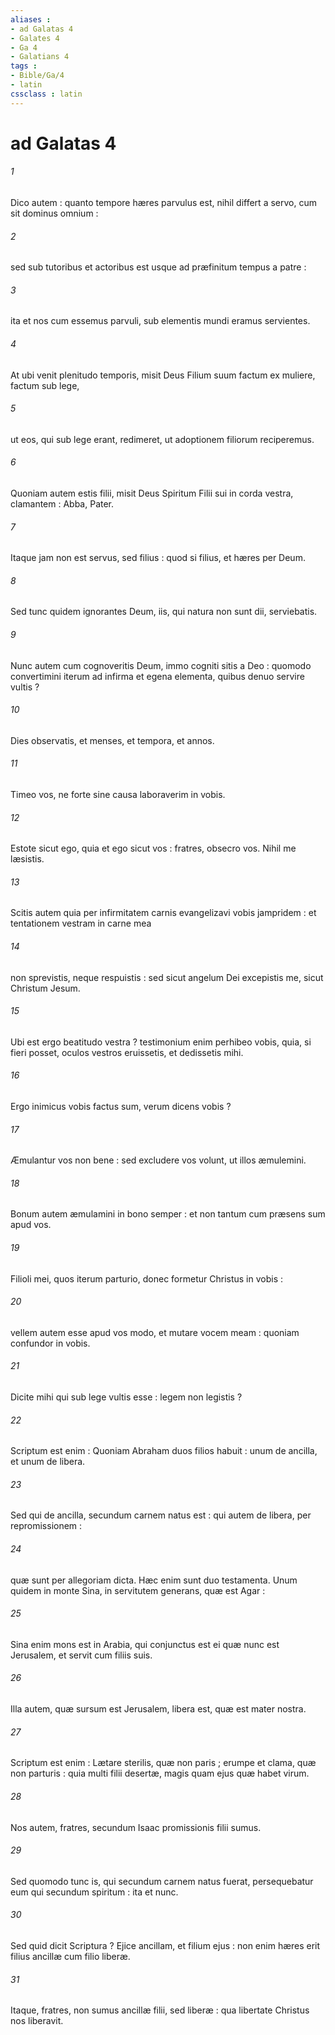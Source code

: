```yaml
---
aliases : 
- ad Galatas 4
- Galates 4
- Ga 4
- Galatians 4
tags : 
- Bible/Ga/4
- latin
cssclass : latin
---
```


# ad Galatas 4

###### 1
Dico autem : quanto tempore hæres parvulus est, nihil differt a servo, cum sit dominus omnium :
###### 2
sed sub tutoribus et actoribus est usque ad præfinitum tempus a patre :
###### 3
ita et nos cum essemus parvuli, sub elementis mundi eramus servientes.
###### 4
At ubi venit plenitudo temporis, misit Deus Filium suum factum ex muliere, factum sub lege,
###### 5
ut eos, qui sub lege erant, redimeret, ut adoptionem filiorum reciperemus.
###### 6
Quoniam autem estis filii, misit Deus Spiritum Filii sui in corda vestra, clamantem : Abba, Pater.
###### 7
Itaque jam non est servus, sed filius : quod si filius, et hæres per Deum.
###### 8
Sed tunc quidem ignorantes Deum, iis, qui natura non sunt dii, serviebatis.
###### 9
Nunc autem cum cognoveritis Deum, immo cogniti sitis a Deo : quomodo convertimini iterum ad infirma et egena elementa, quibus denuo servire vultis ?
###### 10
Dies observatis, et menses, et tempora, et annos.
###### 11
Timeo vos, ne forte sine causa laboraverim in vobis.
###### 12
Estote sicut ego, quia et ego sicut vos : fratres, obsecro vos. Nihil me læsistis.
###### 13
Scitis autem quia per infirmitatem carnis evangelizavi vobis jampridem : et tentationem vestram in carne mea
###### 14
non sprevistis, neque respuistis : sed sicut angelum Dei excepistis me, sicut Christum Jesum.
###### 15
Ubi est ergo beatitudo vestra ? testimonium enim perhibeo vobis, quia, si fieri posset, oculos vestros eruissetis, et dedissetis mihi.
###### 16
Ergo inimicus vobis factus sum, verum dicens vobis ?
###### 17
Æmulantur vos non bene : sed excludere vos volunt, ut illos æmulemini.
###### 18
Bonum autem æmulamini in bono semper : et non tantum cum præsens sum apud vos.
###### 19
Filioli mei, quos iterum parturio, donec formetur Christus in vobis :
###### 20
vellem autem esse apud vos modo, et mutare vocem meam : quoniam confundor in vobis.
###### 21
Dicite mihi qui sub lege vultis esse : legem non legistis ?
###### 22
Scriptum est enim : Quoniam Abraham duos filios habuit : unum de ancilla, et unum de libera.
###### 23
Sed qui de ancilla, secundum carnem natus est : qui autem de libera, per repromissionem :
###### 24
quæ sunt per allegoriam dicta. Hæc enim sunt duo testamenta. Unum quidem in monte Sina, in servitutem generans, quæ est Agar :
###### 25
Sina enim mons est in Arabia, qui conjunctus est ei quæ nunc est Jerusalem, et servit cum filiis suis.
###### 26
Illa autem, quæ sursum est Jerusalem, libera est, quæ est mater nostra.
###### 27
Scriptum est enim : Lætare sterilis, quæ non paris ; erumpe et clama, quæ non parturis : quia multi filii desertæ, magis quam ejus quæ habet virum.
###### 28
Nos autem, fratres, secundum Isaac promissionis filii sumus.
###### 29
Sed quomodo tunc is, qui secundum carnem natus fuerat, persequebatur eum qui secundum spiritum : ita et nunc.
###### 30
Sed quid dicit Scriptura ? Ejice ancillam, et filium ejus : non enim hæres erit filius ancillæ cum filio liberæ.
###### 31
Itaque, fratres, non sumus ancillæ filii, sed liberæ : qua libertate Christus nos liberavit.
